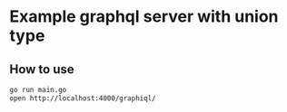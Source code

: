 
# Example graphql server with union type

## How to use

```bash
go run main.go
open http://localhost:4000/graphiql/
```

